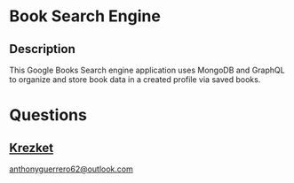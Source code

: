 # Book Search Engine 
    
## Description
This Google Books Search engine application uses MongoDB and GraphQL to organize and store book data in a created profile via saved books. 
    
# Questions
## [Krezket](https://github.com/krezket) 
anthonyguerrero62@outlook.com
